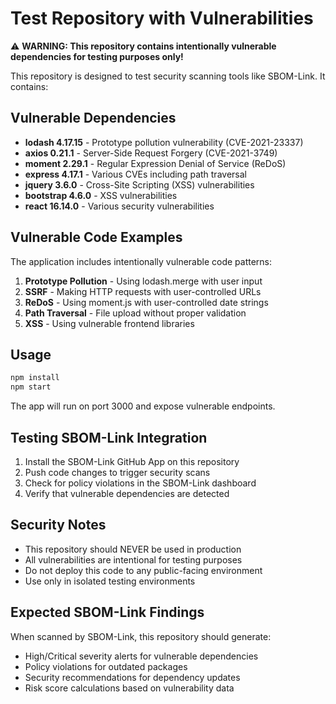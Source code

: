 # Test Repository with Vulnerabilities

⚠️ **WARNING: This repository contains intentionally vulnerable dependencies for testing purposes only!**

This repository is designed to test security scanning tools like SBOM-Link. It contains:

## Vulnerable Dependencies

- **lodash 4.17.15** - Prototype pollution vulnerability (CVE-2021-23337)
- **axios 0.21.1** - Server-Side Request Forgery (CVE-2021-3749)
- **moment 2.29.1** - Regular Expression Denial of Service (ReDoS)
- **express 4.17.1** - Various CVEs including path traversal
- **jquery 3.6.0** - Cross-Site Scripting (XSS) vulnerabilities
- **bootstrap 4.6.0** - XSS vulnerabilities
- **react 16.14.0** - Various security vulnerabilities

## Vulnerable Code Examples

The application includes intentionally vulnerable code patterns:

1. **Prototype Pollution** - Using lodash.merge with user input
2. **SSRF** - Making HTTP requests with user-controlled URLs
3. **ReDoS** - Using moment.js with user-controlled date strings
4. **Path Traversal** - File upload without proper validation
5. **XSS** - Using vulnerable frontend libraries

## Usage

```bash
npm install
npm start
```

The app will run on port 3000 and expose vulnerable endpoints.

## Testing SBOM-Link Integration

1. Install the SBOM-Link GitHub App on this repository
2. Push code changes to trigger security scans
3. Check for policy violations in the SBOM-Link dashboard
4. Verify that vulnerable dependencies are detected

## Security Notes

- This repository should NEVER be used in production
- All vulnerabilities are intentional for testing purposes
- Do not deploy this code to any public-facing environment
- Use only in isolated testing environments

## Expected SBOM-Link Findings

When scanned by SBOM-Link, this repository should generate:

- High/Critical severity alerts for vulnerable dependencies
- Policy violations for outdated packages
- Security recommendations for dependency updates
- Risk score calculations based on vulnerability data 